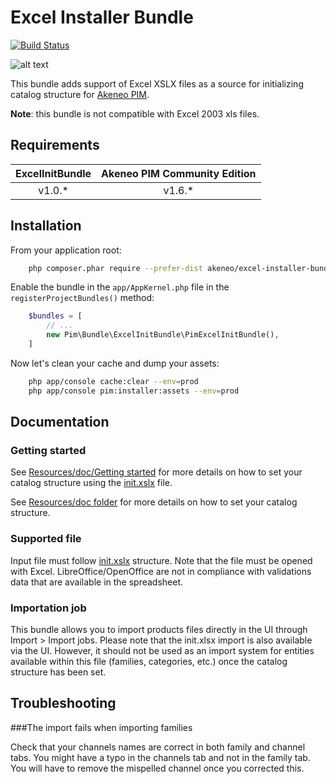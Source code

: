 # Excel Installer Bundle

[![Build Status](https://travis-ci.org/akeneo/ExcelInitBundle.svg?branch=master)](https://travis-ci.org/akeneo/ExcelInitBundle)

![alt text](./Resources/doc/pictures/akeneo_excel.png "")

This bundle adds support of Excel XSLX files as a source for initializing catalog structure for [Akeneo PIM](https://github.com/akeneo/pim-community-standard).

**Note**: this bundle is not compatible with Excel 2003 xls files.

## Requirements

| ExcelInitBundle | Akeneo PIM Community Edition |
|:---------------:|:----------------------------:|
| v1.0.*          | v1.6.*                       |

## Installation

From your application root:

```bash
    php composer.phar require --prefer-dist akeneo/excel-installer-bundle:1.0.*
```

Enable the bundle in the `app/AppKernel.php` file in the `registerProjectBundles()` method:

```php
    $bundles = [
        // ...
        new Pim\Bundle\ExcelInitBundle\PimExcelInitBundle(),
    ]
```

Now let's clean your cache and dump your assets:

```bash
    php app/console cache:clear --env=prod
    php app/console pim:installer:assets --env=prod
```

## Documentation

### Getting started

See [Resources/doc/Getting started](./Resources/doc/Getting-started.rst) for more details on how to set your catalog structure
using the [init.xslx](./Resources/fixtures/minimal/init.xlsx) file.

See [Resources/doc folder](./Resources/doc/Home.rst) for more details on how to set your catalog structure.

### Supported file

Input file must follow [init.xslx](./Resources/fixtures/minimal/init.xlsx) structure.
Note that the file must be opened with Excel.
LibreOffice/OpenOffice are not in compliance with validations data that are available in the spreadsheet.

### Importation job

This bundle allows you to import products files directly in the UI through Import > Import jobs.
Please note that the init.xlsx import is also available via the UI.
However, it should not be used as an import system for entities available within this file (families, categories, etc.) once the catalog structure has been set.

## Troubleshooting

###The import fails when importing families

Check that your channels names are correct in both family and channel tabs.
You might have a typo in the channels tab and not in the family tab.
You will have to remove the mispelled channel once you corrected this.
